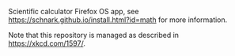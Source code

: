 Scientific calculator Firefox OS app, see https://schnark.github.io/install.html?id=math for more information.

Note that this repository is managed as described in https://xkcd.com/1597/.

